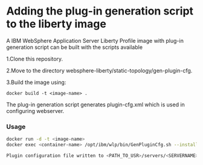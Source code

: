 # Adding the plug-in generation script to the liberty image

A IBM WebSphere Application Server Liberty Profile image with plug-in generation script can be built with the scripts available

1.Clone this repository.

2.Move to the directory websphere-liberty/static-topology/gen-plugin-cfg.

3.Build the image using:


    docker build -t <image-name> .
  

The plug-in generation script generates plugin-cfg.xml which is used in configuring webserver.

### Usage

   ```bash
   docker run -d -t <image-name> 
   docker exec <container-name> /opt/ibm/wlp/bin/GenPluginCfg.sh --installDir=<PATH_TO_WLP> --userDir=<PATH_TO_USR> --serverName=<SERVERNAME>
   
   Plugin configuration file written to <PATH_TO_USR>/servers/<SERVERNAME>/plugin-cfg.xml
   
   ```

   
